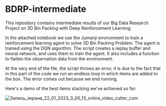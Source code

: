 # BDRP-intermediate
This repository contains intermediate results of our Big Data Research Project on 3D Bin Packing with Deep Reinforcement Learning.

In the attached notebook we use the Jumanji environment to train a reinforcement learning agent to solve 3D Bin Packing Problem. The agent is trained using the DQN algorithm. The script creates a replay buffer and neural network, and uses them to train the agent. It also includes a function to flatten the observation data from the environment. 

At the very end of the file, the script throws an error, it is due to the fact that in this part of the code we run an endless loop in which items are added to the box. The error comes out because we end running.

Here's a demo of the best items stacking we've achieved so far:

![Запись_экрана_22_01_2023_3_00_13_online_video_cutter_com](https://user-images.githubusercontent.com/122653127/213897391-693b783b-e9cc-4c4b-9ebc-6df1a3e115c5.gif)
